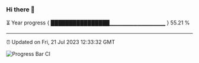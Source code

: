 ### Hi there 👋

⏳ Year progress { ████████████████▁▁▁▁▁▁▁▁▁▁▁▁▁▁ } 55.21 %

---

⏰ Updated on Fri, 21 Jul 2023 12:33:32 GMT

![Progress Bar CI](https://github.com/ZhaoGui/ZhaoGui/workflows/Progress%20Bar%20CI/badge.svg)
